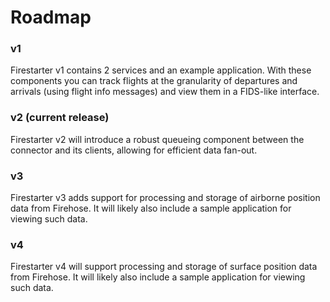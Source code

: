 # Roadmap
### v1
Firestarter v1 contains 2 services and an example application. With these
components you can track flights at the granularity of departures and arrivals
(using flight info messages) and view them in a FIDS-like interface.

### v2 (current release)
Firestarter v2 will introduce a robust queueing component between the connector
and its clients, allowing for efficient data fan-out.

### v3
Firestarter v3 adds support for processing and storage of airborne position data
from Firehose. It will likely also include a sample application for viewing such
data.

### v4
Firestarter v4 will support processing and storage of surface position data from
Firehose. It will likely also include a sample application for viewing such
data.